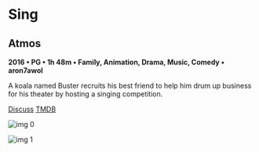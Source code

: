 # Sing

## Atmos

**2016 • PG • 1h 48m • Family, Animation, Drama, Music, Comedy • aron7awol**

A koala named Buster recruits his best friend to help him drum up business for his theater by hosting a singing competition.

[Discuss](https://www.avsforum.com/threads/bass-eq-for-filtered-movies.2995212/post-57024634)  [TMDB](335797)

![img 0](https://i.imgur.com/6XQKYAK.jpg)

![img 1](https://i.imgur.com/PXLjJEX.jpg)

